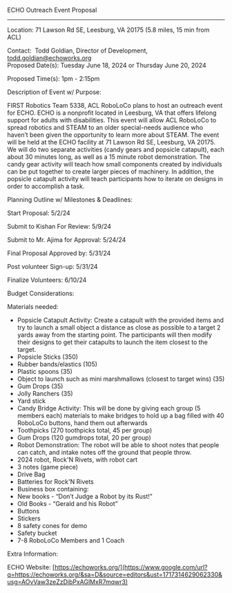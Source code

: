 ECHO Outreach Event Proposal



---

Location: 71 Lawson Rd SE, Leesburg, VA 20175 (5.8 miles, 15 min from ACL)

Contact:  Todd Goldian, Director of Development, [todd.goldian@echoworks.org](mailto:todd.goldian@echoworks.org)  
Proposed Date(s): Tuesday June 18, 2024 or Thursday June 20, 2024

Proposed Time(s): 1pm - 2:15pm

Description of Event w/ Purpose: 

FIRST Robotics Team 5338, ACL RoboLoCo plans to host an outreach event for ECHO. ECHO is a nonprofit located in Leesburg, VA that offers lifelong support for adults with disabilities. This event will allow ACL RoboLoCo to spread robotics and STEAM to an older special-needs audience who haven’t been given the opportunity to learn more about STEAM. The event will be held at the ECHO facility at 71 Lawson Rd SE, Leesburg, VA 20175. We will do two separate activities (candy gears and popsicle catapult), each about 30 minutes long, as well as a 15 minute robot demonstration. The candy gear activity will teach how small components created by individuals can be put together to create larger pieces of machinery. In addition, the popsicle catapult activity will teach participants how to iterate on designs in order to accomplish a task.

Planning Outline w/ Milestones & Deadlines: 

Start Proposal: 5/2/24

Submit to Kishan For Review: 5/9/24

Submit to Mr. Ajima for Approval: 5/24/24

Final Proposal Approved by: 5/31/24

Post volunteer Sign-up: 5/31/24

Finalize Volunteers: 6/10/24

Budget Considerations: 

Materials needed: 

* Popsicle Catapult Activity: Create a catapult with the provided items and try to launch a small object a distance as close as possible to a target 2 yards away from the starting point. The participants will then modify their designs to get their catapults to launch the item closest to the target.
* Popsicle Sticks (350)
* Rubber bands/elastics (105)
* Plastic spoons (35)
* Object to launch such as mini marshmallows (closest to target wins) (35)
* Gum Drops (35)
* Jolly Ranchers (35)
* Yard stick
* Candy Bridge Activity: This will be done by giving each group (5 members each) materials to make bridges to hold up a bag filled with 40 RoboLoCo buttons, hand them out afterwards
* Toothpicks (270 toothpicks total, 45 per group)
* Gum Drops (120 gumdrops total, 20 per group)
* Robot Demonstration: The robot will be able to shoot notes that people can catch, and intake notes off the ground that people throw.
* 2024 robot, Rock'N Rivets, with robot cart
* 3 notes (game piece)
* Drive Bag
* Batteries for Rock'N Rivets
* Business box containing:
* New books - “Don’t Judge a Robot by its Rust!”
* Old Books - “Gerald and his Robot”
* Buttons
* Stickers
* 8 safety cones for demo
* Safety bucket
* 7-8 RoboLoCo Members and 1 Coach

Extra Information: 

ECHO Website: ​​[https://echoworks.org/](https://www.google.com/url?q=https://echoworks.org/&sa=D&source=editors&ust=1717314629062330&usg=AOvVaw3zeZzDibPxAGlMxR7mqwr3)

